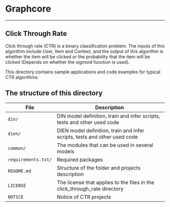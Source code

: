 # Graphcore

---

## Click Through Rate

Click through rate (CTR) is a binary classification problem. The inputs of this algorithm include User, Item and Context, and the output of this algorithm is whether the item will be clicked or the probability that the item will be clicked (Depends on whether the sigmoid function is used).        

This directory contains sample applications and code examples for typical CTR algorithms.


## The structure of this directory


| File                         | Description                                                                 |
| ---------------------------- | --------------------------------------------------------------------------- |
| `din/`                       | DIN model definition, train and infer scripts, tests and other used code    |
| `dien/`                      | DIEN model definition, train and infer scripts, tests and other used code   |
| `common/`                    | The modules that can be used in several models                              |
| `requirements.txt/`          | Required packages                                                           |
| `README.md`                  | Structure of the folder and projects description                            |
| `LICENSE`                    | The license that applies to the files in the click_through_rate directory   |
| `NOTICE`                     | Notice of CTR projects                                                      |
